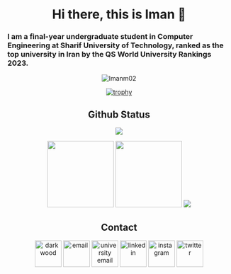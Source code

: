 <div align="center">

<h1>Hi there, this is Iman 👋</h1>

</div>

<div>
  
<h3 style="direction: ltr; text-align: left;">I am a final-year undergraduate student in Computer Engineering at Sharif University of Technology, ranked as the top university in Iran by the QS World University Rankings 2023.</h3>

</div>

<div align="center">


<p> <img src="https://komarev.com/ghpvc/?username=Imanm02&label=Profile%20views&color=0e75b6&style=flat" alt="Imanm02" /> </p>

[![trophy](https://github-profile-trophy.vercel.app/?username=Imanm02&theme=onedark&title=Stars,Organizations,MultiLanguage,Commits,Repositories,Experience,PullRequests&row=2&column=3)](https://github.com/ryo-ma/github-profile-trophy)

## Github Status

<td colspan=2 align = "center">
  <img src="http://github-profile-summary-cards.vercel.app/api/cards/profile-details?username=Imanm02&theme=tokyonight" />
</td>

<p align="center">
  <img height="150px" width="auto" src ="https://github-readme-stats.vercel.app/api?username=imanm02&show_icons=true&count_private=true&theme=darcula&hide_border=true&hide=issues,contribs&bg_color=00000000">
  <img height="150px" width="auto" src ="https://github-readme-stats.vercel.app/api/top-langs/?username=imanm02&layout=compact&hide_border=true&theme=darcula&bg_color=00000000&langs_count=6&hide=jupyter%20notebook,tex,css,php">
  <img src ="https://github-readme-streak-stats.herokuapp.com?user=imanm02&theme=darcula&hide_border=true&background=FFFFFF00">
  <br>
</p>


## Contact

<a href="https://imanm02.github.io"><img src="https://img.icons8.com/fluent/96/000000/domain.png" alt="darkwood" width="60" height="60"/></a>
<a href="mailto:imanm1381@gmail.com"><img src="https://img.icons8.com/color/96/000000/gmail.png" alt="email" width="60" height="60"/></a>
<a href="mailto:imanmohammadi@sharif.edu"><img src="https://img.icons8.com/stickers/100/000000/education.png" alt="university email" width="60" height="60"/></a>
<a href="https://www.linkedin.com/in/imanmohammadi02/"><img src="https://img.icons8.com/color/96/000000/linkedin.png" alt="linkedin" width="60" height="60"/></a>
<a href="https://www.instagram.com/iman_m_02/"><img src="https://img.icons8.com/color/96/000000/instagram.png" alt="instagram" width="60" height="60"/></a>
<a href="https://twitter.com/Iman_M_02"><img src="https://img.icons8.com/color/96/000000/twitter.png" alt="twitter" width="60" height="60"/></a>

<!--
[![Iman Mohammadi StackOverflow](https://stackoverflow-readme-profile.johannchopin.fr/profile-small/14816009?theme=dark)](https://stackoverflow.com/users/14816009/iman-mohammadi)
-->

</div>
